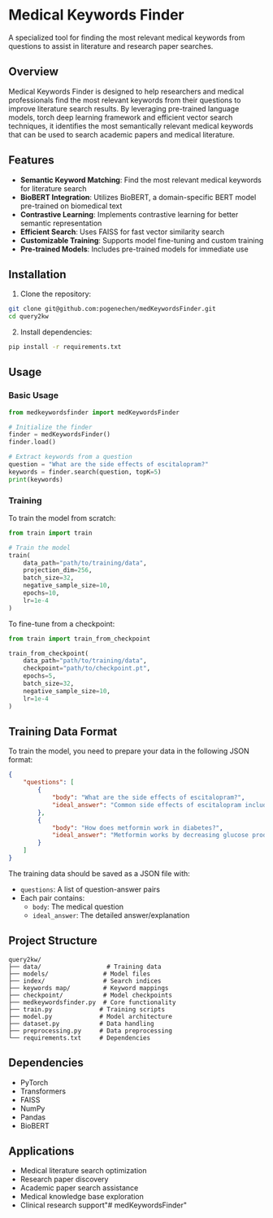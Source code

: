 # Medical Keywords Finder

A specialized tool for finding the most relevant medical keywords from questions to assist in literature and research paper searches.

## Overview

Medical Keywords Finder is designed to help researchers and medical professionals find the most relevant keywords from their questions to improve literature search results. By leveraging pre-trained language models, torch deep learning framework and efficient vector search techniques, it identifies the most semantically relevant medical keywords that can be used to search academic papers and medical literature.

## Features

- **Semantic Keyword Matching**: Find the most relevant medical keywords for literature search
- **BioBERT Integration**: Utilizes BioBERT, a domain-specific BERT model pre-trained on biomedical text
- **Contrastive Learning**: Implements contrastive learning for better semantic representation
- **Efficient Search**: Uses FAISS for fast vector similarity search
- **Customizable Training**: Supports model fine-tuning and custom training
- **Pre-trained Models**: Includes pre-trained models for immediate use

## Installation

1. Clone the repository:
```bash
git clone git@github.com:pogenechen/medKeywordsFinder.git
cd query2kw
```

2. Install dependencies:
```bash
pip install -r requirements.txt
```

## Usage

### Basic Usage

```python
from medkeywordsfinder import medKeywordsFinder

# Initialize the finder
finder = medKeywordsFinder()
finder.load()

# Extract keywords from a question
question = "What are the side effects of escitalopram?"
keywords = finder.search(question, topK=5)
print(keywords)
```

### Training

To train the model from scratch:

```python
from train import train

# Train the model
train(
    data_path="path/to/training/data",
    projection_dim=256,
    batch_size=32,
    negative_sample_size=10,
    epochs=10,
    lr=1e-4
)
```

To fine-tune from a checkpoint:

```python
from train import train_from_checkpoint

train_from_checkpoint(
    data_path="path/to/training/data",
    checkpoint="path/to/checkpoint.pt",
    epochs=5,
    batch_size=32,
    negative_sample_size=10,
    lr=1e-4
)
```

## Training Data Format

To train the model, you need to prepare your data in the following JSON format:

```json
{
    "questions": [
        {
            "body": "What are the side effects of escitalopram?",
            "ideal_answer": "Common side effects of escitalopram include nausea, insomnia, fatigue, dry mouth, and sexual dysfunction. More serious side effects may include serotonin syndrome, suicidal thoughts, and abnormal bleeding."
        },
        {
            "body": "How does metformin work in diabetes?",
            "ideal_answer": "Metformin works by decreasing glucose production in the liver, increasing insulin sensitivity, and reducing glucose absorption in the intestines. It primarily targets the liver to reduce gluconeogenesis."
        }
    ]
}
```

The training data should be saved as a JSON file with:
- `questions`: A list of question-answer pairs
- Each pair contains:
  - `body`: The medical question
  - `ideal_answer`: The detailed answer/explanation

## Project Structure

```
query2kw/
├── data/                  # Training data
├── models/               # Model files
├── index/                # Search indices
├── keywords map/         # Keyword mappings
├── checkpoint/           # Model checkpoints
├── medkeywordsfinder.py  # Core functionality
├── train.py             # Training scripts
├── model.py             # Model architecture
├── dataset.py           # Data handling
├── preprocessing.py     # Data preprocessing
└── requirements.txt     # Dependencies
```

## Dependencies

- PyTorch
- Transformers
- FAISS
- NumPy
- Pandas
- BioBERT

## Applications

- Medical literature search optimization
- Research paper discovery
- Academic paper search assistance
- Medical knowledge base exploration
- Clinical research support"# medKeywordsFinder" 
